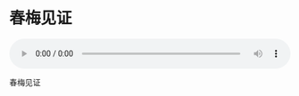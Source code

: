 # 春梅见证

<audio style="width: 100%;" preload="false" controls controlslist="nodownload"><source src="//cdn.wechat.edu.pl/audio/mp3/old/27467.mp3" type="audio/mpeg">Your browser does not support the audio element.</audio>


<p>春梅见证</p>